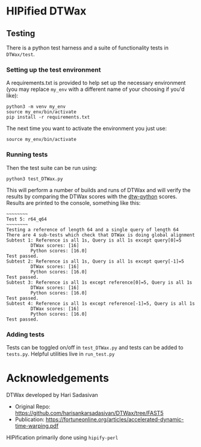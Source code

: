 # HIPified DTWax

## Testing
There is a python test harness and a suite of functionality tests in `DTWax/test`.

### Setting up the test environment
A requirements.txt is provided to help set up the necessary environment (you may replace `my_env` with a different name of your choosing if you'd like):
```
python3 -m venv my_env
source my_env/bin/activate
pip install -r requirements.txt
```

The next time you want to activate the environment you just use:
```
source my_env/bin/activate
```

### Running tests
Then the test suite can be run using:
```
python3 test_DTWax.py
```

This will perform a number of builds and runs of DTWax and will verify the results by comparing the DTWax scores with the [dtw-python](https://pypi.org/project/dtw-python/) scores. Results are printed to the console, something like this:

```
~~~~~~~~
Test 5: r64_q64
~~~~~~~~
Testing a reference of length 64 and a single query of length 64
There are 4 sub-tests which check that DTWax is doing global alignment
Subtest 1: Reference is all 1s, Query is all 1s except query[0]=5
         DTWax scores: [16]
         Python scores: [16.0]
Test passed.
Subtest 2: Reference is all 1s, Query is all 1s except query[-1]=5
         DTWax scores: [16]
         Python scores: [16.0]
Test passed.
Subtest 3: Reference is all 1s except reference[0]=5, Query is all 1s
         DTWax scores: [16]
         Python scores: [16.0]
Test passed.
Subtest 4: Reference is all 1s except reference[-1]=5, Query is all 1s
         DTWax scores: [16]
         Python scores: [16.0]
Test passed.
```

### Adding tests
Tests can be toggled on/off in `test_DTWax.py` and tests can be added to `tests.py`. Helpful utilities live in `run_test.py`

# Acknowledgements

DTWax developed by Hari Sadasivan
- Original Repo: https://github.com/harisankarsadasivan/DTWax/tree/FAST5
- Publication: https://fortuneonline.org/articles/accelerated-dynamic-time-warping.pdf


HIPification primarily done using `hipify-perl`